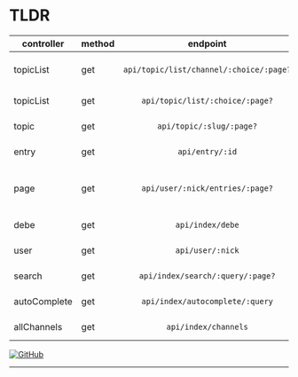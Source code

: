 # TLDR

| controller   | method |                endpoint                 | örnek url \(tıkla\)                | sayfali örnek url \(tıkla\)              | açıklama                            |
| ------------ | ------ | :-------------------------------------: | ---------------------------------- | ---------------------------------------- | ----------------------------------- |
| topicList    | get    | `api/topic/list/channel/:choice/:page?` | [/api/topic/list/channel/haber][1] | [/api/topic/list/channel/müzik/2][2]     | kanal başlıklarını getirir          |
| topicList    | get    |     `api/topic/list/:choice/:page?`     | [/api/topic/list/gundem][3]             | [/api/topic/list/basiboslar/3][4]             | başlıkları getirir                  |
| topic        | get    |        `api/topic/:slug/:page?`         | [/api/topic/pena][5]               | [/api/topic/gap-year/2][6]               | bir başlığı getirir                 |
| entry        | get    |             `api/entry/:id`             | [/api/entry/1][7]                  | &nbsp;                                   | bir entry'i getirir                 |
| page         | get    |     `api/user/:nick/entries/:page?`     | [/api/user/ssg/entries][8]         | [/api/user/ssg/entries/2][9]             | bir suserin son entrylerini getirir |
| debe         | get    |            `api/index/debe`             | [/api/index/debe][10]              | &nbsp;                                   | debe'yi getirir                     |
| user         | get    |            `api/user/:nick`             | [/api/user/ssg][11]                | &nbsp;                                   | bir suser'ı getirir                 |
| search       | get    |    `api/index/search/:query/:page?`     | [/api/index/search/pena][12]       | [/api/index/search/boston-celtics/4][13] | arama sonucu                        |
| autoComplete | get    |     `api/index/autocomplete/:query`     | [/api/index/autocomplete/pena][14] | &nbsp;                                   | otomatik tamamlama                  |
| allChannels  | get    |          `api/index/channels`           | [/api/index/channels][15]          | &nbsp;                                   | kanal kategorileri                  |

[![GitHub](https://img.shields.io/badge/github-%23121011.svg?style=for-the-badge&logo=github&logoColor=white)][99]

[1]: /api/topic/list/channel/haber
[2]: /api/topic/list/channel/müzik/2
[3]: /api/topic/list/gundem
[4]: /api/topic/basiboslar/3
[5]: /api/topic/pena
[6]: /api/topic/gap-year/2
[7]: /api/entry/1
[8]: /api/user/ssg/entries
[9]: /api/user/ssg/entries/2
[10]: /api/index/debe
[11]: /api/user/ssg
[12]: /api/index/search/pena
[13]: /api/index/search/boston-celtics/4
[14]: /api/index/autocomplete/pena
[15]: /api/index/channels
[99]: https://github.com/otuva/eksisozluk-api

---
